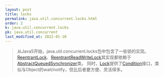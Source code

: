 ```yaml
---
layout: post
title: locks
permalink: java.util.concurrent.locks.html
order: 2
k: java.util.concurrent.locks
pk: java.util.concurrent
last_modified_at: 2022-01-10
---
```


> 从Java5开始，java.util.concurrent.locks包中包含了一些锁的实现。
> [ReentrantLock](ReentrantLock.md)、[ReentrantReadWriteLock](ReentrantReadWriteLock.md)其实现都依赖于
> [AbstractQueuedSynchronizer](AbstractQueuedSynchronizer.md)类。
> 同时，[Lock](Lock.md)提供了[Condition](Condition.md)接口，类似与Object的wait/notify，但比后者要方便、灵活得多。